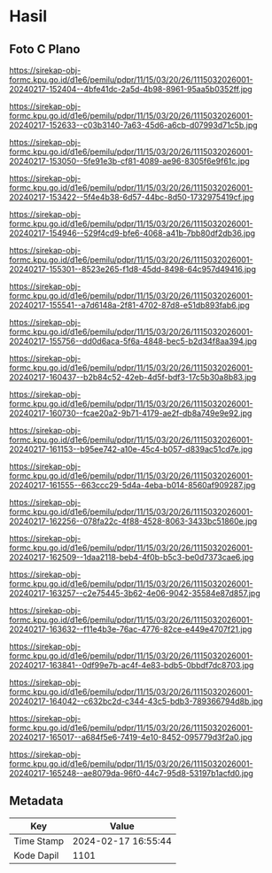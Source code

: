 # Hasil

## Foto C Plano

https://sirekap-obj-formc.kpu.go.id/d1e6/pemilu/pdpr/11/15/03/20/26/1115032026001-20240217-152404--4bfe41dc-2a5d-4b98-8961-95aa5b0352ff.jpg

https://sirekap-obj-formc.kpu.go.id/d1e6/pemilu/pdpr/11/15/03/20/26/1115032026001-20240217-152633--c03b3140-7a63-45d6-a6cb-d07993d71c5b.jpg

https://sirekap-obj-formc.kpu.go.id/d1e6/pemilu/pdpr/11/15/03/20/26/1115032026001-20240217-153050--5fe91e3b-cf81-4089-ae96-8305f6e9f61c.jpg

https://sirekap-obj-formc.kpu.go.id/d1e6/pemilu/pdpr/11/15/03/20/26/1115032026001-20240217-153422--5f4e4b38-6d57-44bc-8d50-1732975419cf.jpg

https://sirekap-obj-formc.kpu.go.id/d1e6/pemilu/pdpr/11/15/03/20/26/1115032026001-20240217-154946--529f4cd9-bfe6-4068-a41b-7bb80df2db36.jpg

https://sirekap-obj-formc.kpu.go.id/d1e6/pemilu/pdpr/11/15/03/20/26/1115032026001-20240217-155301--8523e265-f1d8-45dd-8498-64c957d49416.jpg

https://sirekap-obj-formc.kpu.go.id/d1e6/pemilu/pdpr/11/15/03/20/26/1115032026001-20240217-155541--a7d6148a-2f81-4702-87d8-e51db893fab6.jpg

https://sirekap-obj-formc.kpu.go.id/d1e6/pemilu/pdpr/11/15/03/20/26/1115032026001-20240217-155756--dd0d6aca-5f6a-4848-bec5-b2d34f8aa394.jpg

https://sirekap-obj-formc.kpu.go.id/d1e6/pemilu/pdpr/11/15/03/20/26/1115032026001-20240217-160437--b2b84c52-42eb-4d5f-bdf3-17c5b30a8b83.jpg

https://sirekap-obj-formc.kpu.go.id/d1e6/pemilu/pdpr/11/15/03/20/26/1115032026001-20240217-160730--fcae20a2-9b71-4179-ae2f-db8a749e9e92.jpg

https://sirekap-obj-formc.kpu.go.id/d1e6/pemilu/pdpr/11/15/03/20/26/1115032026001-20240217-161153--b95ee742-a10e-45c4-b057-d839ac51cd7e.jpg

https://sirekap-obj-formc.kpu.go.id/d1e6/pemilu/pdpr/11/15/03/20/26/1115032026001-20240217-161555--663ccc29-5d4a-4eba-b014-8560af909287.jpg

https://sirekap-obj-formc.kpu.go.id/d1e6/pemilu/pdpr/11/15/03/20/26/1115032026001-20240217-162256--078fa22c-4f88-4528-8063-3433bc51860e.jpg

https://sirekap-obj-formc.kpu.go.id/d1e6/pemilu/pdpr/11/15/03/20/26/1115032026001-20240217-162509--1daa2118-beb4-4f0b-b5c3-be0d7373cae6.jpg

https://sirekap-obj-formc.kpu.go.id/d1e6/pemilu/pdpr/11/15/03/20/26/1115032026001-20240217-163257--c2e75445-3b62-4e06-9042-35584e87d857.jpg

https://sirekap-obj-formc.kpu.go.id/d1e6/pemilu/pdpr/11/15/03/20/26/1115032026001-20240217-163632--f11e4b3e-76ac-4776-82ce-e449e4707f21.jpg

https://sirekap-obj-formc.kpu.go.id/d1e6/pemilu/pdpr/11/15/03/20/26/1115032026001-20240217-163841--0df99e7b-ac4f-4e83-bdb5-0bbdf7dc8703.jpg

https://sirekap-obj-formc.kpu.go.id/d1e6/pemilu/pdpr/11/15/03/20/26/1115032026001-20240217-164042--c632bc2d-c344-43c5-bdb3-789366794d8b.jpg

https://sirekap-obj-formc.kpu.go.id/d1e6/pemilu/pdpr/11/15/03/20/26/1115032026001-20240217-165017--a684f5e6-7419-4e10-8452-095779d3f2a0.jpg

https://sirekap-obj-formc.kpu.go.id/d1e6/pemilu/pdpr/11/15/03/20/26/1115032026001-20240217-165248--ae8079da-96f0-44c7-95d8-53197b1acfd0.jpg


## Metadata

| Key        | Value               |
| ---------- | ------------------- |
| Time Stamp | 2024-02-17 16:55:44 |
| Kode Dapil | 1101                |



